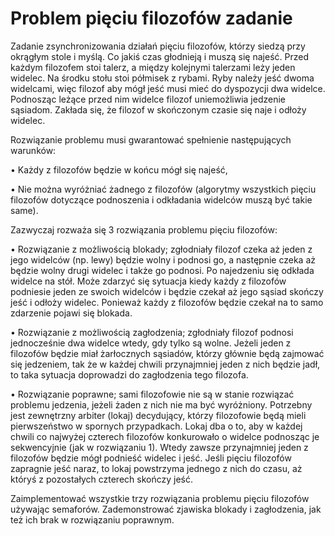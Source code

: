 # Problem pięciu filozofów zadanie
Zadanie zsynchronizowania działań pięciu filozofów, którzy siedzą przy okrągłym stole i myślą. Co jakiś
czas głodnieją i muszą się najeść. Przed każdym filozofem stoi talerz, a między kolejnymi talerzami leży
jeden widelec. Na środku stołu stoi półmisek z rybami. Ryby należy jeść dwoma widelcami, więc filozof
aby mógł jeść musi mieć do dyspozycji dwa widelce. Podnosząc leżące przed nim widelce filozof
uniemożliwia jedzenie sąsiadom. Zakłada się, że filozof w skończonym czasie się naje i odłoży widelec.

Rozwiązanie problemu musi gwarantować spełnienie następujących warunków:

• Każdy z filozofów będzie w końcu mógł się najeść,

• Nie można wyróżniać żadnego z filozofów (algorytmy wszystkich pięciu filozofów dotyczące
podnoszenia i odkładania widelców muszą być takie same).

Zazwyczaj rozważa się 3 rozwiązania problemu pięciu filozofów:

• Rozwiązanie z możliwością blokady; zgłodniały filozof czeka aż jeden z jego widelców (np. lewy)
będzie wolny i podnosi go, a następnie czeka aż będzie wolny drugi widelec i także go podnosi.
Po najedzeniu się odkłada widelce na stół. Może zdarzyć się sytuacja kiedy każdy z filozofów
podniesie jeden ze swoich widelców i będzie czekał aż jego sąsiad skończy jeść i odłoży widelec.
Ponieważ każdy z filozofów będzie czekał na to samo zdarzenie pojawi się blokada.

• Rozwiązanie z możliwością zagłodzenia; zgłodniały filozof podnosi jednocześnie dwa widelce
wtedy, gdy tylko są wolne. Jeżeli jeden z filozofów będzie miał żarłocznych sąsiadów, którzy
głównie będą zajmować się jedzeniem, tak że w każdej chwili przynajmniej jeden z nich będzie
jadł, to taka sytuacja doprowadzi do zagłodzenia tego filozofa.

• Rozwiązanie poprawne; sami filozofowie nie są w stanie rozwiązać problemu jedzenia, jeżeli
żaden z nich nie ma być wyróżniony. Potrzebny jest zewnętrzny arbiter (lokaj) decydujący,
którzy filozofowie będą mieli pierwszeństwo w spornych przypadkach. Lokaj dba o to, aby w
każdej chwili co najwyżej czterech filozofów konkurowało o widelce podnosząc je sekwencyjnie
(jak w rozwiązaniu 1). Wtedy zawsze przynajmniej jeden z filozofów będzie mógł podnieść
widelec i jeść. Jeśli pięciu filozofów zapragnie jeść naraz, to lokaj powstrzyma jednego z nich
do czasu, aż któryś z pozostałych czterech skończy jeść.

Zaimplementować wszystkie trzy rozwiązania problemu pięciu filozofów używając semaforów.
Zademonstrować zjawiska blokady i zagłodzenia, jak też ich brak w rozwiązaniu poprawnym.
